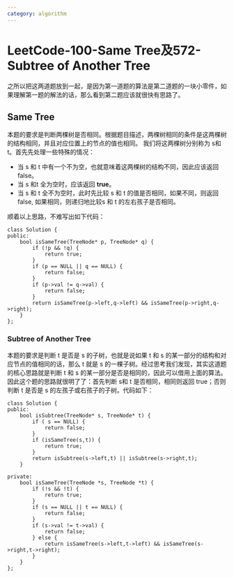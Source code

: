 ```yaml
---
category: algorithm
---
```

# LeetCode-100-Same Tree及572-Subtree of Another Tree
之所以把这两道题放到一起，是因为第一道题的算法是第二道题的一块小零件，如果理解第一题的解法的话，那么看到第二题应该就很快有思路了。
## Same Tree
本题的要求是判断两棵树是否相同。根据题目描述，两棵树相同的条件是这两棵树的结构相同，并且对应位置上的节点的值也相同。
我们将这两棵树分别称为 s和 t。首先先处理一些特殊的情况：

* 当 s 和 t 中有一个不为空，也就意味着这两棵树的结构不同，因此应该返回 false。
* 当 s 和t 全为空时，应该返回 **true**。
* 当 s 和 t 全不为空时，此时先比较 s 和 t 的值是否相同，如果不同，则返回false, 如果相同，则递归地比较s 和 t 的左右孩子是否相同。

顺着以上思路，不难写出如下代码：

    class Solution {
    public:
        bool isSameTree(TreeNode* p, TreeNode* q) {
            if (!p && !q) {
                return true;
            }
            if (p == NULL || q == NULL) {
                return false;
            }
            if (p->val != q->val) {
                return false;
            }
            return isSameTree(p->left,q->left) && isSameTree(p->right,q->right);
        }
    };  
    
### Subtree of Another Tree
本题的要求是判断 t 是否是 s 的子树，也就是说如果 t 和 s 的某一部分的结构和对应节点的值相同的话，那么 t 就是 s 的一棵子树。经过思考我们发现，其实这道题的核心思路就是判断 t 和 s 的某一部分是否是相同的，因此可以借用上面的算法。因此这个题的思路就很明了了：首先判断 s和 t 是否相同，相同则返回 true；否则判断 t 是否是 s 的左孩子或右孩子的子树。代码如下：

    class Solution {
    public:
        bool isSubtree(TreeNode* s, TreeNode* t) {
            if ( s == NULL) {
                return false;
            }
            if (isSameTree(s,t)) {
                return true;
            }
            return isSubtree(s->left,t) || isSubtree(s->right,t);
        }
        
    private:
        bool isSameTree(TreeNode *s, TreeNode *t) {
            if (!s && !t) {
                return true;
            }
            if (s == NULL || t == NULL) {
                return false;
            }
            if (s->val != t->val) {
                return false;
            } else {
                return isSameTree(s->left,t->left) && isSameTree(s->right,t->right);
            }
        }
    };


